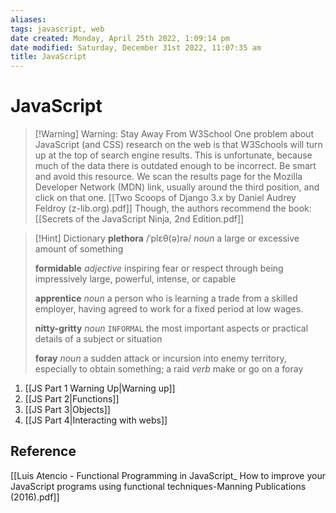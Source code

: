 ```yaml
---
aliases: 
tags: javascript, web
date created: Monday, April 25th 2022, 1:09:14 pm
date modified: Saturday, December 31st 2022, 11:07:35 am
title: JavaScript
---
```


# JavaScript

> [!Warning] Warning: Stay Away From W3School
> One problem about JavaScript (and CSS) research on the web is that W3Schools will turn up at the top of search engine results. This is unfortunate, because much of the data there is outdated enough to be incorrect. Be smart and avoid this resource.
> We scan the results page for the Mozilla Developer Network (MDN) link, usually around the third position, and click on that one.
>  [[Two Scoops of Django 3.x by Daniel  Audrey Feldroy (z-lib.org).pdf]]
> Though, the authors recommend the book:
>  [[Secrets of the JavaScript Ninja, 2nd Edition.pdf]]

> [!Hint] Dictionary
> **plethora**
> /ˈplɛθ(ə)rə/
> _noun_
> a large or excessive amount of something
> 
> **formidable**
> _adjective_
> inspiring fear or respect through being impressively large, powerful, intense, or capable
> 
> **apprentice**
> _noun_
> a person who is learning a trade from a skilled employer, having agreed to work for a fixed period at low wages.
> 
> **nitty-gritty**
> _noun_ `INFORMAL`
> the most important aspects or practical details of a subject or situation
> 
> **foray**
> _noun_
> a sudden attack or incursion into enemy territory, especially to obtain something; a raid
> _verb_
> make or go on a foray

1. [[JS Part 1 Warning Up|Warning up]]
2. [[JS Part 2|Functions]]
3. [[JS Part 3|Objects]]
4. [[JS Part 4|Interacting with webs]]

## Reference

[[Luis Atencio - Functional Programming in JavaScript_ How to improve your JavaScript programs using functional techniques-Manning Publications (2016).pdf]]
